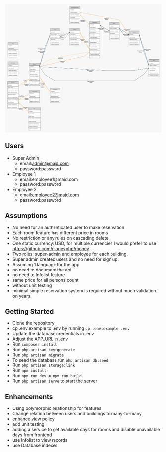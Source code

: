![ERD Diagram](/public/graph.png)

## Users

- Super Admin
    - email:admin@majd.com
    - password:password
- Employee 1
    - email:employee1@majd.com
    - password:password
- Employee 2
    - email:employee2@majd.com
    - password:password

## Assumptions

- No need for an authenticated user to make reservation
-  Each room feature has different price in rooms
- No restriction or any rules on cascading delete
- One static currency: USD, for multiple currencies I would prefer to use https://github.com/moneyphp/money
- Two roles: super-admin and employee for each building.
- Super admin created users and no need for sign up.
- Assuming 1 language for the app
- no need to document the api
- no need to Infolist feature
- same price for all persons count
- without unit testing
- minimal simple reservation system is required without much validation on years.


## Getting Started

- Clone the repository
- cp .env.example to .env by running `cp .env.example .env`
- Update the database credentials in .env
- Adjust the APP_URL in .env
- Run `composer install`
- Run `php artisan key:generate`
- Run `php artisan migrate`
- To seed the database run `php artisan db:seed`
- Run `php artisan storage:link`
- Run `npm install`
- Run `npm run dev` or `npm run build`
- Run `php artisan serve` to start the server


## Enhancements
- Using polymorphic relationship for features
- Change relation between users and buildings to many-to-many
- enhance view policy
- add unit testing
- adding a service to get available days for rooms and disable unavailable days from frontend
- use Infolist to view records
- use Database indexes

